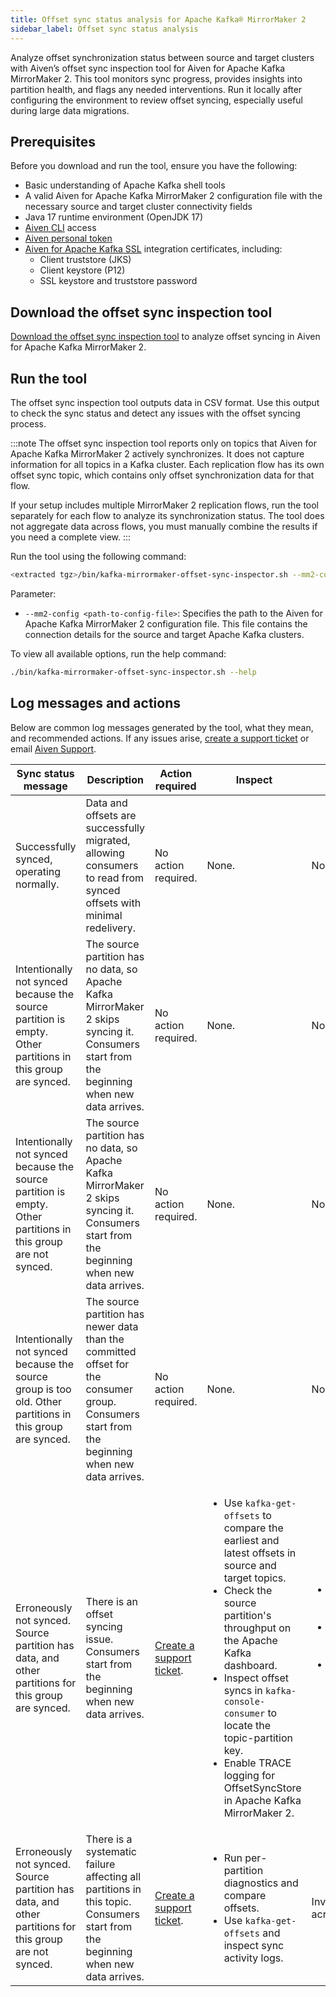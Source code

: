 ```yaml
---
title: Offset sync status analysis for Apache Kafka® MirrorMaker 2
sidebar_label: Offset sync status analysis
---
```


Analyze offset synchronization status between source and target clusters with Aiven’s offset sync inspection tool for Aiven for Apache Kafka MirrorMaker 2.
This tool monitors sync progress, provides insights into partition health, and flags
any needed interventions. Run it locally after configuring the environment to review
offset syncing, especially useful during large data migrations.

## Prerequisites

Before you download and run the tool, ensure you have the following:

- Basic understanding of Apache Kafka shell tools
- A valid Aiven for Apache Kafka MirrorMaker 2 configuration file with the necessary source and
  target cluster connectivity fields
- Java 17 runtime environment (OpenJDK 17)
- [Aiven CLI](/docs/tools/cli) access
- [Aiven personal token](/docs/platform/howto/create_authentication_token)
- [Aiven for Apache Kafka SSL](/docs/products/kafka/howto/keystore-truststore)
  integration certificates, including:
  - Client truststore (JKS)
  - Client keystore (P12)
  - SSL keystore and truststore password

## Download the offset sync inspection tool

[Download the offset sync inspection tool](https://github.com/aiven/kafka/releases/tag/mm2-offset-sync-inspector-0.1)
to analyze offset syncing in Aiven for Apache Kafka MirrorMaker 2.

## Run the tool

The offset sync inspection tool outputs data in CSV format. Use this output to check
the sync status and detect any issues with the offset syncing process.

:::note
The offset sync inspection tool reports only on topics that Aiven for
Apache Kafka MirrorMaker 2 actively synchronizes. It does not capture information for all
topics in a Kafka cluster. Each replication flow has its own offset sync topic,
which contains only offset synchronization data for that flow.

If your setup includes multiple MirrorMaker 2 replication flows, run the tool separately
for each flow to analyze its synchronization status. The tool does not aggregate data
across flows, you must manually combine the results if you need a complete view.
:::

Run the tool using the following command:

```bash
<extracted tgz>/bin/kafka-mirrormaker-offset-sync-inspector.sh --mm2-config <path-to-config-file>
```

Parameter:

- `--mm2-config <path-to-config-file>`: Specifies the path to the Aiven for Apache Kafka
  MirrorMaker 2 configuration file. This file contains the connection details for the
  source and target Apache Kafka clusters.

To view all available options, run the help command:

```bash
./bin/kafka-mirrormaker-offset-sync-inspector.sh --help
```

## Log messages and actions

Below are common log messages generated by the tool, what they mean, and recommended
actions. If any issues arise, [create a support ticket](/docs/platform/howto/support) or
email [Aiven Support](mailto:support@aiven.io).

| Sync status message | Description | Action required | Inspect | Analyze |
|---------------------|-------------|-----------------|---------|---------|
| Successfully synced, operating normally. | Data and offsets are successfully migrated, allowing consumers to read from synced offsets with minimal redelivery. | No action required. | None. | None. |
| Intentionally not synced because the source partition is empty. Other partitions in this group are synced. | The source partition has no data, so Apache Kafka MirrorMaker 2 skips syncing it. Consumers start from the beginning when new data arrives. | No action required. | None. | None. |
| Intentionally not synced because the source partition is empty. Other partitions in this group are not synced. | The source partition has no data, so Apache Kafka MirrorMaker 2 skips syncing it. Consumers start from the beginning when new data arrives. | No action required. | None. | None. |
| Intentionally not synced because the source group is too old. Other partitions in this group are synced. | The source partition has newer data than the committed offset for the consumer group. Consumers start from the beginning when new data arrives. | No action required. | None. | None. |
| Erroneously not synced. Source partition has data, and other partitions for this group are synced. | There is an offset syncing issue. Consumers start from the beginning when new data arrives. | [Create a support ticket](/docs/platform/howto/support). | <ul><li>Use `kafka-get-offsets` to compare the earliest and latest offsets in source and target topics.</li><li>Check the source partition's throughput on the Apache Kafka dashboard.</li><li>Inspect offset syncs in `kafka-console-consumer` to locate the topic-partition key.</li><li>Enable TRACE logging for OffsetSyncStore in Apache Kafka MirrorMaker 2.</li></ul> | <ul><li>The partition has little or no data, causing dropped syncs.</li><li>Zero throughput prevents syncs from being generated.</li><li>Verify if MirrorSourceTask isn’t emitting syncs or if MirrorCheckpointTask is expiring them.</li></ul> |
| Erroneously not synced. Source partition has data, and other partitions for this group are not synced. | There is a systematic failure affecting all partitions in this topic. Consumers start from the beginning when new data arrives. | [Create a support ticket](/docs/platform/howto/support). | <ul><li>Run per-partition diagnostics and compare offsets.</li><li>Use `kafka-get-offsets` and inspect sync activity logs.</li></ul> | Investigate sync failures across partitions. |

